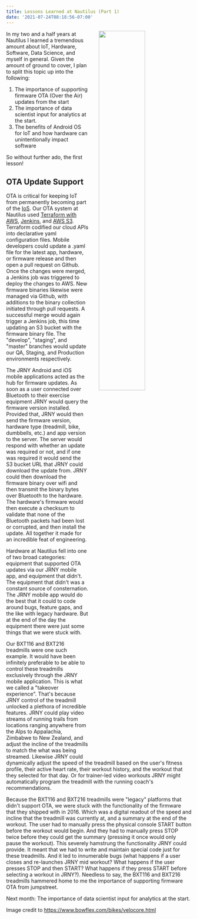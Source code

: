 ```yaml
---
title: Lessons Learned at Nautilus (Part 1)
date: '2021-07-24T08:18:56-07:00'
---
```

<img style="float: right; margin:0 0 1em 2em ; width: 50%" src="/img/blog/velacore.jpg"/> 

In my two and a half years at Nautilus I learned a tremendous amount about IoT, Hardware, Software, Data Science, and myself in general.  Given the amount of ground to cover, I plan to split this topic up into the following:

1. The importance of supporting firmware OTA (Over the Air) updates from the start
2. The importance of data scientist input for analytics at the start.
3. The benefits of Android OS for IoT and how hardware can unintentionally impact software

So without further ado, the first lesson!

## OTA Update Support

OTA is critical for keeping IoT from permanently becoming part of the [IoS](https://www.reddit.com/r/theinternetofshit/). Our OTA system at Nautilus used [Terraform with AWS](https://aws.amazon.com/blogs/apn/terraform-beyond-the-basics-with-aws/), [Jenkins](https://www.jenkins.io/), and [AWS S3](https://aws.amazon.com/s3/).  Terraform codified our cloud APIs into declarative yaml configuration files.  Mobile developers could update a .yaml file for the latest app, hardware, or firmware release and then open a pull request on Github.  Once the changes were merged, a Jenkins job was triggered to deploy the changes to AWS.  New firmware binaries likewise were managed via Github, with additions to the binary collection initiated through pull requests.  A successful merge would again trigger a Jenkins job, this time updating an S3 bucket with the firmware binary file.  The "develop", "staging", and "master" branches would update our QA, Staging, and Production environments respectively.  

The JRNY Android and iOS mobile applications acted as the hub for firmware updates.  As soon as a user connected over Bluetooth to their exercise equipment JRNY would query the firmware version installed.  Provided that, JRNY would then send the firmware version, hardware type (treadmill, bike, dumbbells, etc.) and app version to the server.  The server would respond with whether an update was required or not, and if one was required it would send the S3 bucket URL that JRNY could download the update from.  JRNY could then download the firmware binary over wifi and then transmit the binary bytes over Bluetooth to the hardware.  The hardware's firmware would then execute a checksum to validate that none of the Bluetooth packets had been lost or corrupted, and then install the update.  All together it made for an incredible feat of engineering.

Hardware at Nautilus fell into one of two broad categories:  equipment that supported OTA updates via our JRNY mobile app, and equipment that didn't.  The equipment that didn't was a constant source of consternation.  The JRNY mobile app would do the best that it could to code around bugs, feature gaps, and the like with legacy hardware.  But at the end of the day the equipment there were just some things that we were stuck with.  

Our BXT116 and BXT216 treadmills were one such example.  It would have been infinitely preferable to be able to control these treadmills exclusively through the JRNY mobile application.  This is what we called a "takeover experience".  That's because JRNY control of the treadmill unlocked a plethora of incredible features.  JRNY could play video streams of running trails from locations ranging anywhere from the Alps to Appalachia, Zimbabwe to New Zealand, and adjust the incline of the treadmills to match the what was being streamed.  Likewise JRNY could dynamically adjust the speed of the treadmill based on the user's fitness profile, their active heart rate, their workout history, and the workout that they selected for that day.  Or for trainer-led video workouts JRNY might automatically program the treadmill with the running coach's recommendations.  

Because the BXT116 and BXT216 treadmills were "legacy" platforms that didn't support OTA, we were stuck with the functionality of the firmware that they shipped with in 2016.  Which was a digital readout of the speed and incline that the treadmill was currently at, and a summary at the end of the workout.  The user had to manually press the physical console START button before the workout would begin.  And they had to manually press STOP twice before they could get the summary (pressing it once would only pause the workout).  This severely hamstrung the functionality JRNY could provide.  It meant that we had to write and maintain special code just for these treadmills.  And it led to innumerable bugs (what happens if a user closes and re-launches JRNY mid workout?  What happens if the user presses STOP and then START?  What happens if they press START before selecting a workout in JRNY?).  Needless to say, the BXT116 and BXT216 treadmills hammered home to me the importance of supporting firmware OTA from jumpstreet. 

Next month: The importance of data scientist input for analytics at the start.    

Image credit to [https://www.bowflex.com/bikes/velocore.html ](https://www.bowflex.com/bikes/velocore.html)

